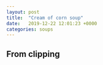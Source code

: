 ```yaml
---
layout: post
title:  "Cream of corn soup"
date:   2019-12-22 12:01:23 +0000
categories: soups
---
```


## From clipping